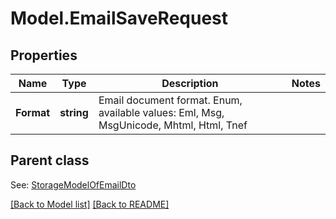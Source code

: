 # Model.EmailSaveRequest
## Properties
Name | Type | Description | Notes
------------ | ------------- | ------------- | -------------
**Format** | **string** | Email document format. Enum, available values: Eml, Msg, MsgUnicode, Mhtml, Html, Tnef | 

## Parent class

See: [StorageModelOfEmailDto](StorageModelOfEmailDto.md)

[[Back to Model list]](Models.doc) [[Back to README]](README.md)


